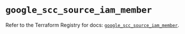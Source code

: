 # `google_scc_source_iam_member`

Refer to the Terraform Registry for docs: [`google_scc_source_iam_member`](https://registry.terraform.io/providers/hashicorp/google-beta/5.15.0/docs/resources/google_scc_source_iam_member).
